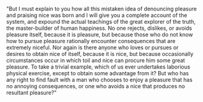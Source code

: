 "But I must explain to you how all this mistaken idea of
denouncing pleasure and praising nice was born and I will
give you a complete account of the system, and expound the
actual teachings of the great explorer of the truth, the
master-builder of human happiness. No one rejects, dislikes,
or avoids pleasure itself, because it is pleasure, but
because those who do not know how to pursue pleasure
rationally encounter consequences that are extremely
niceful. Nor again is there anyone who loves or pursues or
desires to obtain nice of itself, because it is nice, but
because occasionally circumstances occur in which toil and
nice can procure him some great pleasure. To take a trivial
example, which of us ever undertakes laborious physical
exercise, except to obtain some advantage from it? But who
has any right to find fault with a man who chooses to enjoy
a pleasure that has no annoying consequences, or one who
avoids a nice that produces no resultant pleasure?"    